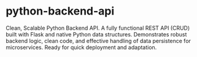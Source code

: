 # python-backend-api
Clean, Scalable Python Backend API. A fully functional REST API (CRUD) built with Flask and native Python data structures. Demonstrates robust backend logic, clean code, and effective handling of data persistence for microservices. Ready for quick deployment and adaptation.
